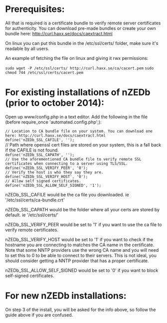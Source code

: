 # Prerequisites:
All that is required is a certificate bundle to verify remote server certificates for authenticity.
You can download pre-made bundles or create your own bundle here: http://curl.haxx.se/docs/caextract.html

On linux you can put this bundle in the /etc/ssl/certs/ folder, make sure it's readable by all users.

An example of fetching the file on linux and giving it rwx permissions:

`sudo wget -P /etc/ssl/certs/ http://curl.haxx.se/ca/cacert.pem`
`sudo chmod 744 /etc/ssl/certs/cacert.pem`

# For existing installations of nZEDb (prior to october 2014):
Open up www/config.php in a text editor.
Add the following in the file (before require_once 'automated.config.php';):

`// Location to CA bundle file on your system. You can download one here: http://curl.haxx.se/docs/caextract.html`  
`define('nZEDb_SSL_CAFILE', '');`  
// Path where openssl cert files are stored on your system, this is a fall back if the CAFILE is not found.  
`define('nZEDb_SSL_CAPATH', '');`  
`// Use the aforementioned CA bundle file to verify remote SSL certificates when connecting to a server using TLS/SSL.`  
`define('nZEDb_SSL_VERIFY_PEER', '0');`  
`// Verify the host is who they say they are.`  
`define('nZEDb_SSL_VERIFY_HOST', '0');`  
`// Allow self signed certificates.`  
`define('nZEDb_SSL_ALLOW_SELF_SIGNED', '1');`

nZEDb_SSL_CAFILE would be the ca file you downloaded. ie '/etc/ssl/certs/ca-bundle.crt'

nZEDb_SSL_CAPATH would be the folder where all your certs are stored by default. ie '/etc/ssl/certs/'

nZEDb_SSL_VERIFY_PEER would be set to '1' if you want to use the ca file to verify remote certificates.

nZEDb_SSL_VERIFY_HOST would be set to '1' if you want to check if the hostname you are connecting to matches the CA name in the certificate. Note that some NNTP providers use the wrong CA name and you will need to set this to 0 to be able to connect to their servers. This is not ideal, you should consider getting a NNTP provider that has a proper certificate.

nZEDb_SSL_ALLOW_SELF_SIGNED would be set to '0' if you want to block self-signed certificates.

# For new nZEDb installations:
On step 3 of the install, you will be asked for the info above, so follow the guide above if you are confused.